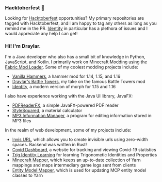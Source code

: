 ### Hacktoberfest 🎃

Looking for [Hacktoberfest](https://hacktoberfest.digitalocean.com/) opportunities? My primary repositories are tagged with Hacktoberfest, and I am happy to tag any others as long as you remind me in the PR. 
[Identity](https://github.com/Draylar/identity/issues) in particular has a plethora of issues and I would appreciate any help I can get!

### Hi! I'm Draylar.

I'm a Java developer who also has a small bit of knowledge in Python, JavaScript, and Kotlin. I primarily work on Minecraft Modding using the [Fabric Mod Loader](http://fabricmc.net/). Some of my coolest modding projects include:
 - [Vanilla Hammers](https://www.curseforge.com/minecraft/mc-mods/vanilla-hammers), a hammer mod for 1.14, 1.15, and 1.16
 - [Draylar's Battle Towers](https://www.curseforge.com/minecraft/mc-mods/draylars-battle-towers), my take on the famous Battle Towers mod
 - [Identity](https://www.curseforge.com/minecraft/mc-mods/identity), a modern version of morph for 1.15 and 1.16

I also have experience working with the Java UI library, JavaFX:
 - [PDFReaderFX](https://github.com/Draylar/PDFReaderFX), a simple JavaFX-powered PDF reader
 - [StyleSquared](https://github.com/Draylar/StyleSquared), a material calculator
 - [MP3 Information Manager](https://github.com/Draylar/MP3-Information-Manager), a program for editing information stored in MP3 files
 
 In the realm of web development, some of my projects include:
 - [Invis URL](https://github.com/Draylar/invis-url), which allows you to create invisible urls using zero-width spaces. Backend was written in Rust!
 - [Covid Dashboard](https://github.com/Draylar/covid-dashboard), a website for tracking and viewing Covid-19 statistics
 - [Trig Identity Learning](https://github.com/Draylar/trig-identity-learning) for learning Trigonometic Identities and Properties
 - [Minecraft Mapper](https://github.com/Draylar/minecraft-mapper), which keeps an up-to-date collection of Yarn mappings and maps intermediary game logs sent from clients
 - [Entity Model Mapper](https://github.com/Draylar/entity-model-remapper), which is used for updating MCP entity model classes to Yarn
 
 
 
